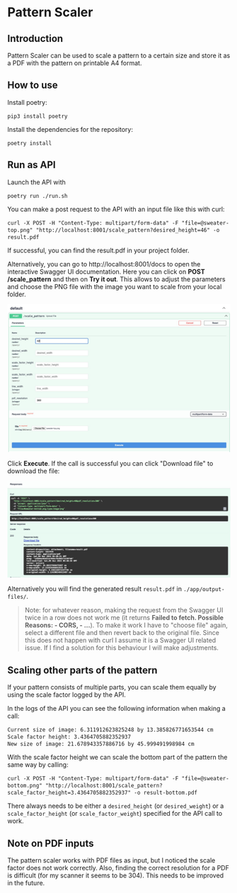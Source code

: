 # Pattern Scaler

## Introduction
Pattern Scaler can be used to scale a pattern to a certain size and store it as a PDF with the pattern on printable A4 format. 

## How to use

Install poetry:

```
pip3 install poetry
```

Install the dependencies for the repository:

```
poetry install
```

## Run as API

Launch the API with

```
poetry run ./run.sh
```

You can make a post request to the API with an input file like this with curl:

```
curl -X POST -H "Content-Type: multipart/form-data" -F "file=@sweater-top.png" "http://localhost:8001/scale_pattern?desired_height=46" -o result.pdf
```

If successful, you can find the result.pdf in your project folder. 

Alternatively, you can go to http://localhost:8001/docs to open the interactive Swagger UI documentation.
Here you can click on **POST /scale_pattern** and then on **Try it out**. This allows to adjust the parameters and choose the PNG file with the image you want to scale from your local folder. 

![image](./app/assets/pattern-scaler-input-fastapi-docs.jpeg)

Click **Execute**. If the call is successful you can click "Download file" to download the file: 

![image](./app/assets/pattern-scaler-result-fastapi-docs.jpeg)

Alternatively you will find the generated result `result.pdf` in `./app/output-files/`.

> Note: for whatever reason, making the request from the Swagger UI twice in a row does not work me (it returns **Failed to fetch. Possible Reasons: - CORS, - ...**). To make it work I have to "choose file" again, select a different file and then revert back to the original file. Since this does not happen with curl I assume it is a Swagger UI related issue. If I find a solution for this behaviour I will make adjustments.

## Scaling other parts of the pattern

If your pattern consists of multiple parts, you can scale them equally by using the scale factor logged by the API. 

In the logs of the API you can see the following information when making a call:

```
Current size of image: 6.311912623825248 by 13.385826771653544 cm
Scale factor height: 3.4364705882352937
New size of image: 21.678943357886716 by 45.999491998984 cm
```

With the scale factor height we can scale the bottom part of the pattern the same way by calling:

```
curl -X POST -H "Content-Type: multipart/form-data" -F "file=@sweater-bottom.png" "http://localhost:8001/scale_pattern?scale_factor_height=3.4364705882352937" -o result-bottom.pdf
```

There always needs to be either a `desired_height` (or `desired_weight`) or a `scale_factor_height` (or `scale_factor_weight`) specified for the API call to work. 

## Note on PDF inputs

The pattern scaler works with PDF files as input, but I noticed the scale factor does not work correctly. Also, finding the correct resolution for a PDF is difficult (for my scanner it seems to be 304). This needs to be improved in the future.